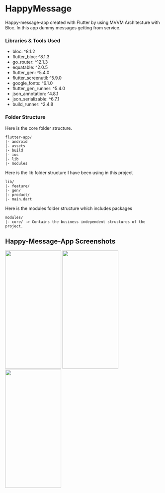 # HappyMessage
Happy-message-app created with Flutter by using MVVM Architecture with Bloc. In this app dummy messages getting from service.

### Libraries & Tools Used
* bloc: ^8.1.2
* flutter_bloc: ^8.1.3
* go_router: ^12.1.3
* equatable: ^2.0.5
* flutter_gen: ^5.4.0
* flutter_screenutil: ^5.9.0
* google_fonts: ^6.1.0
* flutter_gen_runner: ^5.4.0
* json_annotation: ^4.8.1
* json_serializable: ^6.7.1
* build_runner: ^2.4.8

### Folder Structure
Here is the core folder structure.

```
flutter-app/
|- android
|- assets
|- build
|- ios
|- lib
|- modules
```
Here is the lib folder structure I have been using in this project

```
lib/
|- feature/
|- gen/
|- product/
|- main.dart
```

Here is the modules folder structure which includes packages

```
modules/
|- core/ -> Contains the business independent structures of the project.
```
## Happy-Message-App Screenshots
 <img src="https://i.ibb.co/RHCKP3J/splash.png" width="180" height="380" />
 
 <img src="https://i.ibb.co/fCsDXgT/message-view.png" width="180" height="380" />
 
 <img src="https://i.ibb.co/DM6B3xZ/liked-message.png" width="180" height="380" />
